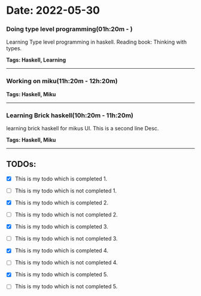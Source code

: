 # Date: 2022-05-30


### Doing type level programming(01h:20m - )

  Learning Type level programming in haskell.
  Reading book: Thinking with types.

  **Tags:  Haskell, Learning**

---


### Working on miku(11h:20m - 12h:20m)

  **Tags:  Haskell, Miku**

---


### Learning Brick haskell(10h:20m - 11h:20m)

  learning brick haskell for mikus UI.
  This is a second line Desc.

  **Tags:  Haskell, Miku**

---


## TODOs:

  - [X] This is my todo which is completed 1.

  - [ ] This is my todo which is not completed 1.

  - [X] This is my todo which is completed 2.

  - [ ] This is my todo which is not completed 2.

  - [X] This is my todo which is completed 3.

  - [ ] This is my todo which is not completed 3.

  - [X] This is my todo which is completed 4.

  - [ ] This is my todo which is not completed 4.

  - [X] This is my todo which is completed 5.

  - [ ] This is my todo which is not completed 5.

